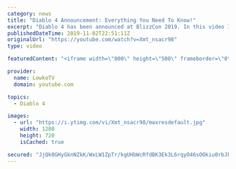 ```yaml
---
category: news
title: "Diablo 4 Announcement: Everything You Need To Know!"
excerpt: "Diablo 4 has been announced at BlizzCon 2019. In this video I go over everything you need to know about this upcoming Blizzard Entertainment game."
publishedDateTime: 2019-11-02T22:51:11Z
originalUrl: "https://youtube.com/watch?v=Xmt_nsacr98"
type: video

featuredContent: "<iframe width=\"800\" height=\"500\" frameborder=\"0\" src=\"https://www.youtube.com/embed/Xmt_nsacr98\" allow=\"accelerometer; autoplay; encrypted-media; gyroscope; picture-in-picture\" allowfullscreen></iframe>"

provider:
  name: LowkoTV
  domain: youtube.com

topics:
  - Diablo 4

images:
  - url: "https://i.ytimg.com/vi/Xmt_nsacr98/maxresdefault.jpg"
    width: 1280
    height: 720
    isCached: true

secured: "JjQk0GHyGknNZkK/WxLW1ZpTr/kgUHbWcRfdBK3Ek3L6rqyO46sOOkiu0rbJkuAVdWZ8nzUOFAHIyVKFqGRieVMxB11ufJm/7K9kfPyX0yYI2QgOaGodq0fdCs4nopLYVLrJjx4VGCkOpG7cQBFDWFaU/uGt12N4B+nax9HsDsY8/eegFMlI89P7higr1HaScZGx2pvO3SIdwYlb6xCt6ghCbBx5WJxI6iUVttOgIS5wpj3wM9yYhUjneXfYzhLo08p6nNeey/hrQiHnvUxKhto4bx4NauPqfavINZlSEkEYgrvgqqitwyMpjS9qhZbjTikVR0uqUyiH7XqaLtMgQlfm0Wg1IRHo3Y0n8GOcNQCFaeEmiAWGZ0wNb+Cc7LuOaCu9b9U6yQsA+FEvhXKYm0aLm5wf5QtiH6yMXRu+nfsN6nGEIIKahA6k1FpwSy6g;5sFOXD69SpvKlC0MRR6rwA=="
---
```


